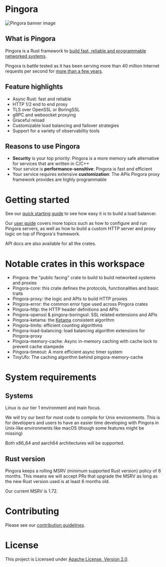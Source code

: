 # Pingora

![Pingora banner image](./docs/assets/pingora_banner.png)

## What is Pingora
Pingora is a Rust framework to [build fast, reliable and programmable networked systems](https://blog.cloudflare.com/pingora-open-source).

Pingora is battle tested as it has been serving more than 40 million Internet requests per second for [more than a few years](https://blog.cloudflare.com/how-we-built-pingora-the-proxy-that-connects-cloudflare-to-the-internet).

## Feature highlights
* Async Rust: fast and reliable
* HTTP 1/2 end to end proxy
* TLS over OpenSSL or BoringSSL
* gRPC and websocket proxying
* Graceful reload
* Customizable load balancing and failover strategies
* Support for a variety of observability tools

## Reasons to use Pingora
* **Security** is your top priority: Pingora is a more memory safe alternative for services that are written in C/C++
* Your service is **performance-sensitive**: Pingora is fast and efficient
* Your service requires extensive **customization**: The APIs Pingora proxy framework provides are highly programmable

# Getting started

See our [quick starting guide](./docs/quick_start.md) to see how easy it is to build a load balancer.

Our [user guide](./docs/user_guide/index.md) covers more topics such as how to configure and run Pingora servers, as well as how to build a custom HTTP server and proxy logic on top of Pingora's framework.

API docs are also available for all the crates.

# Notable crates in this workspace
* Pingora: the "public facing" crate to build to build networked systems and proxies
* Pingora-core: this crate defines the protocols, functionalities and basic traits
* Pingora-proxy: the logic and APIs to build HTTP proxies
* Pingora-error: the common error type used across Pingora crates
* Pingora-http: the HTTP header definitions and APIs
* Pingora-openssl & pingora-boringssl: SSL related extensions and APIs
* Pingora-ketama: the [Ketama](https://github.com/RJ/ketama) consistent algorithm
* Pingora-limits: efficient counting algorithms
* Pingora-load-balancing: load balancing algorithm extensions for Pingora-proxy
* Pingora-memory-cache: Async in-memory caching with cache lock to prevent cache stampede
* Pingora-timeout: A more efficient async timer system
* TinyUfo: The caching algorithm behind pingora-memory-cache

# System requirements

## Systems
Linux is our tier 1 environment and main focus.

We will try our best for most code to compile for Unix environments. This is for developers and users to have an easier time developing with Pingora in Unix-like environments like macOS (though some features might be missing)

Both x86_64 and aarch64 architectures will be supported.

## Rust version

Pingora keeps a rolling MSRV (minimum supported Rust version) policy of 6 months. This means we will accept PRs that upgrade the MSRV as long as the new Rust version used is at least 6 months old.

Our current MSRV is 1.72.

# Contributing
Please see our [contribution guidelines](./.github/CONTRIBUTING.md).

# License
This project is Licensed under [Apache License, Version 2.0](./LICENSE).

